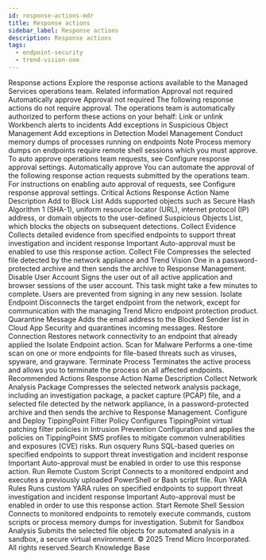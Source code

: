 ```yaml
---
id: response-actions-mdr
title: Response actions
sidebar_label: Response actions
description: Response actions
tags:
  - endpoint-security
  - trend-vision-one
---
```


 Response actions Explore the response actions available to the Managed Services operations team. Related information Approval not required Automatically approve Approval not required The following response actions do not require approval. The operations team is automatically authorized to perform these actions on your behalf: Link or unlink Workbench alerts to incidents Add exceptions in Suspicious Object Management Add exceptions in Detection Model Management Conduct memory dumps of processes running on endpoints Note Process memory dumps on endpoints require remote shell sessions which you must approve. To auto approve operations team requests, see Configure response approval settings. Automatically approve You can automate the approval of the following response action requests submitted by the operations team. For instructions on enabling auto approval of requests, see Configure response approval settings. Critical Actions Response Action Name Description Add to Block List Adds supported objects such as Secure Hash Algorithm 1 (SHA-1), uniform resource locator (URL), internet protocol (IP) address, or domain objects to the user-defined Suspicious Objects List, which blocks the objects on subsequent detections. Collect Evidence Collects detailed evidence from specified endpoints to support threat investigation and incident response Important Auto-approval must be enabled to use this response action. Collect File Compresses the selected file detected by the network appliance and Trend Vision One in a password-protected archive and then sends the archive to Response Management. Disable User Account Signs the user out of all active application and browser sessions of the user account. This task might take a few minutes to complete. Users are prevented from signing in any new session. Isolate Endpoint Disconnects the target endpoint from the network, except for communication with the managing Trend Micro endpoint protection product. Quarantine Message Adds the email address to the Blocked Sender list in Cloud App Security and quarantines incoming messages. Restore Connection Restores network connectivity to an endpoint that already applied the Isolate Endpoint action. Scan for Malware Performs a one-time scan on one or more endpoints for file-based threats such as viruses, spyware, and grayware. Terminate Process Terminates the active process and allows you to terminate the process on all affected endpoints. Recommended Actions Response Action Name Description Collect Network Analysis Package Compresses the selected network analysis package, including an investigation package, a packet capture (PCAP) file, and a selected file detected by the network appliance, in a password-protected archive and then sends the archive to Response Management. Configure and Deploy TippingPoint Filter Policy Configures TippingPoint virtual patching filter policies in Intrusion Prevention Configuration and applies the policies on TippingPoint SMS profiles to mitigate common vulnerabilities and exposures (CVE) risks. Run osquery Runs SQL-based queries on specified endpoints to support threat investigation and incident response Important Auto-approval must be enabled in order to use this response action. Run Remote Custom Script Connects to a monitored endpoint and executes a previously uploaded PowerShell or Bash script file. Run YARA Rules Runs custom YARA rules on specified endpoints to support threat investigation and incident response Important Auto-approval must be enabled in order to use this response action. Start Remote Shell Session Connects to monitored endpoints to remotely execute commands, custom scripts or process memory dumps for investigation. Submit for Sandbox Analysis Submits the selected file objects for automated analysis in a sandbox, a secure virtual environment. © 2025 Trend Micro Incorporated. All rights reserved.Search Knowledge Base
